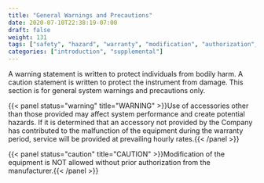 ```yaml
---
title: "General Warnings and Precautions"
date: 2020-07-10T22:38:19-07:00
draft: false
weight: 131
tags: ["safety", "hazard", "warranty", "modification", "authorization", "accessories", "performance", "harm", "protect", "caution"]
categories: ["introduction", "supplemental"]
---
```


A warning statement is written to protect individuals from bodily harm. A caution statement is written to protect the instrument from damage. This section is for general system warnings and precautions only.

{{< panel status="warning" title="WARNING" >}}Use of accessories other than those provided may affect system performance and create potential hazards. If it is determined that an accessory not provided by the Company has contributed to the malfunction of the equipment during the warranty period, service will be provided at prevailing hourly rates.{{< /panel >}}

{{< panel status="caution" title="CAUTION" >}}Modification of the equipment is NOT allowed without prior authorization from the manufacturer.{{< /panel >}}

